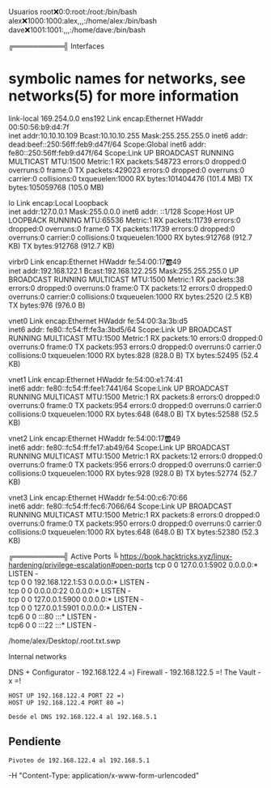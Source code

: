 
Usuarios 
    root:x:0:0:root:/root:/bin/bash
    alex:x:1000:1000:alex,,,:/home/alex:/bin/bash
    dave:x:1001:1001:,,,:/home/dave:/bin/bash

╔══════════╣ Interfaces
# symbolic names for networks, see networks(5) for more information
link-local 169.254.0.0
ens192    Link encap:Ethernet  HWaddr 00:50:56:b9:d4:7f  
          inet addr:10.10.10.109  Bcast:10.10.10.255  Mask:255.255.255.0
          inet6 addr: dead:beef::250:56ff:feb9:d47f/64 Scope:Global
          inet6 addr: fe80::250:56ff:feb9:d47f/64 Scope:Link
          UP BROADCAST RUNNING MULTICAST  MTU:1500  Metric:1
          RX packets:548723 errors:0 dropped:0 overruns:0 frame:0
          TX packets:429023 errors:0 dropped:0 overruns:0 carrier:0
          collisions:0 txqueuelen:1000 
          RX bytes:101404476 (101.4 MB)  TX bytes:105059768 (105.0 MB)

lo        Link encap:Local Loopback  
          inet addr:127.0.0.1  Mask:255.0.0.0
          inet6 addr: ::1/128 Scope:Host
          UP LOOPBACK RUNNING  MTU:65536  Metric:1
          RX packets:11739 errors:0 dropped:0 overruns:0 frame:0
          TX packets:11739 errors:0 dropped:0 overruns:0 carrier:0
          collisions:0 txqueuelen:1000 
          RX bytes:912768 (912.7 KB)  TX bytes:912768 (912.7 KB)

virbr0    Link encap:Ethernet  HWaddr fe:54:00:17:ab:49  
          inet addr:192.168.122.1  Bcast:192.168.122.255  Mask:255.255.255.0
          UP BROADCAST RUNNING MULTICAST  MTU:1500  Metric:1
          RX packets:38 errors:0 dropped:0 overruns:0 frame:0
          TX packets:12 errors:0 dropped:0 overruns:0 carrier:0
          collisions:0 txqueuelen:1000 
          RX bytes:2520 (2.5 KB)  TX bytes:976 (976.0 B)

vnet0     Link encap:Ethernet  HWaddr fe:54:00:3a:3b:d5  
          inet6 addr: fe80::fc54:ff:fe3a:3bd5/64 Scope:Link
          UP BROADCAST RUNNING MULTICAST  MTU:1500  Metric:1
          RX packets:10 errors:0 dropped:0 overruns:0 frame:0
          TX packets:953 errors:0 dropped:0 overruns:0 carrier:0
          collisions:0 txqueuelen:1000 
          RX bytes:828 (828.0 B)  TX bytes:52495 (52.4 KB)

vnet1     Link encap:Ethernet  HWaddr fe:54:00:e1:74:41  
          inet6 addr: fe80::fc54:ff:fee1:7441/64 Scope:Link
          UP BROADCAST RUNNING MULTICAST  MTU:1500  Metric:1
          RX packets:8 errors:0 dropped:0 overruns:0 frame:0
          TX packets:954 errors:0 dropped:0 overruns:0 carrier:0
          collisions:0 txqueuelen:1000 
          RX bytes:648 (648.0 B)  TX bytes:52588 (52.5 KB)

vnet2     Link encap:Ethernet  HWaddr fe:54:00:17:ab:49  
          inet6 addr: fe80::fc54:ff:fe17:ab49/64 Scope:Link
          UP BROADCAST RUNNING MULTICAST  MTU:1500  Metric:1
          RX packets:12 errors:0 dropped:0 overruns:0 frame:0
          TX packets:956 errors:0 dropped:0 overruns:0 carrier:0
          collisions:0 txqueuelen:1000 
          RX bytes:928 (928.0 B)  TX bytes:52774 (52.7 KB)

vnet3     Link encap:Ethernet  HWaddr fe:54:00:c6:70:66  
          inet6 addr: fe80::fc54:ff:fec6:7066/64 Scope:Link
          UP BROADCAST RUNNING MULTICAST  MTU:1500  Metric:1
          RX packets:8 errors:0 dropped:0 overruns:0 frame:0
          TX packets:950 errors:0 dropped:0 overruns:0 carrier:0
          collisions:0 txqueuelen:1000 
          RX bytes:648 (648.0 B)  TX bytes:52380 (52.3 KB)

╔══════════╣ Active Ports
╚ https://book.hacktricks.xyz/linux-hardening/privilege-escalation#open-ports
tcp        0      0 127.0.0.1:5902          0.0.0.0:*               LISTEN      -               
tcp        0      0 192.168.122.1:53        0.0.0.0:*               LISTEN      -               
tcp        0      0 0.0.0.0:22              0.0.0.0:*               LISTEN      -               
tcp        0      0 127.0.0.1:5900          0.0.0.0:*               LISTEN      -               
tcp        0      0 127.0.0.1:5901          0.0.0.0:*               LISTEN      -               
tcp6       0      0 :::80                   :::*                    LISTEN      -               
tcp6       0      0 :::22                   :::*                   LISTEN      -               




/home/alex/Desktop/.root.txt.swp

Internal networks


DNS + Configurator - 192.168.122.4 =)
Firewall - 192.168.122.5            =!
The Vault - x                       =!


    HOST UP 192.168.122.4 PORT 22 =)
    HOST UP 192.168.122.4 PORT 80 =)
    
    Desde el DNS 192.168.122.4 al 192.168.5.1

## Pendiente 
    Pivoteo de 192.168.122.4 al 192.168.5.1












-H "Content-Type: application/x-www-form-urlencoded" 
  